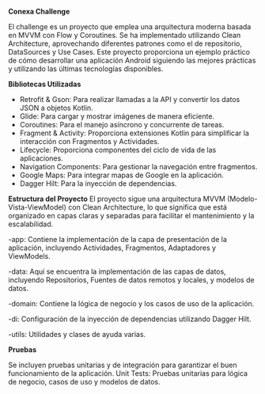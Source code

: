 **Conexa Challenge**

El challenge es un proyecto que emplea una arquitectura moderna basada en MVVM con Flow y Coroutines. Se ha implementado utilizando Clean Architecture, aprovechando diferentes patrones como el de repositorio, DataSources y Use Cases. Este proyecto proporciona un ejemplo práctico de cómo desarrollar una aplicación Android siguiendo las mejores prácticas y utilizando las últimas tecnologías disponibles.


**Bibliotecas Utilizadas**

- Retrofit & Gson: Para realizar llamadas a la API y convertir los datos JSON a objetos Kotlin.
- Glide: Para cargar y mostrar imágenes de manera eficiente.
- Coroutines: Para el manejo asíncrono y concurrente de tareas.
- Fragment & Activity: Proporciona extensiones Kotlin para simplificar la interacción con Fragmentos y Actividades.
- Lifecycle: Proporciona componentes del ciclo de vida de las aplicaciones.
- Navigation Components: Para gestionar la navegación entre fragmentos.
- Google Maps: Para integrar mapas de Google en la aplicación.
- Dagger Hilt: Para la inyección de dependencias.


**Estructura del Proyecto**
El proyecto sigue una arquitectura MVVM (Modelo-Vista-ViewModel) con Clean Architecture, lo que significa que está organizado en capas claras y separadas para facilitar el mantenimiento y la escalabilidad.

-app: Contiene la implementación de la capa de presentación de la aplicación, incluyendo Actividades, Fragmentos, Adaptadores y ViewModels.

-data: Aquí se encuentra la implementación de las capas de datos, incluyendo Repositorios, Fuentes de datos remotos y locales, y modelos de datos.

-domain: Contiene la lógica de negocio y los casos de uso de la aplicación.

-di: Configuración de la inyección de dependencias utilizando Dagger Hilt.

-utils: Utilidades y clases de ayuda varias.

**Pruebas**

Se incluyen pruebas unitarias y de integración para garantizar el buen funcionamiento de la aplicación.
Unit Tests: Pruebas unitarias para lógica de negocio, casos de uso y modelos de datos.
